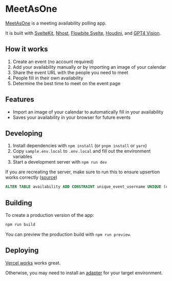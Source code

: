 # MeetAsOne

[MeetAsOne](https://www.meetas.one) is a meeting availability polling app.

It is built with [SvelteKit](https://kit.svelte.dev/), [Nhost](https://nhost.io/), [Flowbite Svelte](https://flowbite-svelte.com), [Houdini](https://houdinigraphql.com), and [GPT4 Vision](https://platform.openai.com/docs/guides/vision).

## How it works

1. Create an event (no account required)
2. Add your availability manually or by importing an image of your calendar
3. Share the event URL with the people you need to meet 
4. People fill in their own availability
5. Determine the best time to meet on the event page

## Features

* Import an image of your calendar to automatically fill in your availability
* Saves your availability in your browser for future events

## Developing

1. Install dependencies with `npm install` (or `pnpm install` or `yarn`)
2. Copy `sample.env.local` to `.env.local` and fill out the environment variables
3. Start a development server with `npm run dev`

If you are recreating the server, make sure to run this to ensure upsertion works correctly ([source](https://github.com/hasura/graphql-engine/issues/3981))
```sql
ALTER TABLE availability ADD CONSTRAINT unique_event_username UNIQUE (event_id, username);
```

## Building

To create a production version of the app:

```bash
npm run build
```

You can preview the production build with `npm run preview`.

## Deploying

[Vercel works](https://vercel.com) works great. 

Otherwise, you may need to install an [adapter](https://kit.svelte.dev/docs/adapters) for your target environment.
